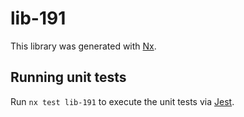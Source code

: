 # lib-191

This library was generated with [Nx](https://nx.dev).

## Running unit tests

Run `nx test lib-191` to execute the unit tests via [Jest](https://jestjs.io).
